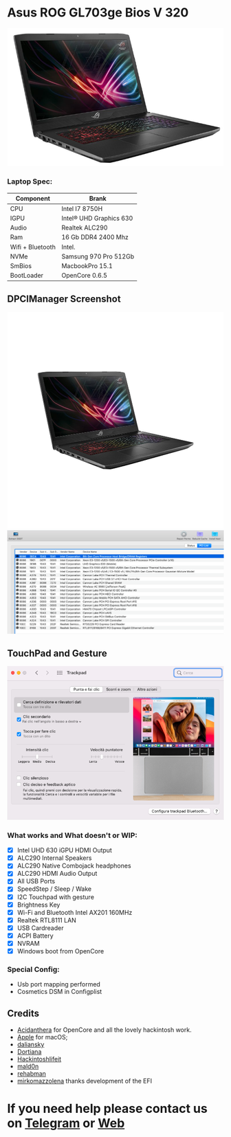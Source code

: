 # Asus ROG GL703ge Bios V 320
![infodp1](./Screenshot/1.png)

### Laptop Spec:
| Component        | Brank                              |
| ---------------- | ---------------------------------- |
| CPU              | Intel I7 8750H                     | 
| IGPU             | Intel® UHD Graphics 630            |
| Audio            | Realtek ALC290                     |
| Ram              | 16 Gb DDR4 2400 Mhz                |
| Wifi + Bluetooth | Intel.                             |
| NVMe             | Samsung 970 Pro 512Gb              |
| SmBios           | MacbookPro 15.1                    |
| BootLoader       | OpenCore 0.6.5                     | 

## DPCIManager Screenshot

![infodp1](./Screenshot/2.png)
![infodp2](./Screenshot/3.png)

## TouchPad and Gesture

![infodp1](./Screenshot/4.png)

### What works and What doesn't or WIP:

- [x] Intel UHD 630 iGPU HDMI Output
- [x] ALC290 Internal Speakers
- [x] ALC290 Native Combojack headphones
- [x] ALC290 HDMI Audio Output
- [x] All USB Ports 
- [x] SpeedStep / Sleep / Wake
- [x] I2C Touchpad with gesture
- [x] Brightness Key
- [x] Wi-Fi and Bluetooth Intel AX201 160MHz
- [x] Realtek RTL8111 LAN
- [x] USB Cardreader
- [x] ACPI Battery
- [x] NVRAM
- [x] Windows boot from OpenCore

### Special Config:

- Usb port mapping performed
- Cosmetics DSM in Configplist

## Credits

- [Acidanthera](https://github.com/acidanthera) for OpenCore and all the lovely hackintosh work.
- [Apple](https://apple.com) for macOS;
- [daliansky](https://github.com/daliansky)
- [Dortiana](https://github.com/dortania)
- [Hackintoshlifeit](https://github.com/Hackintoshlifeit)
- [mald0n](https://github.com/MaLd0n)
- [rehabman](https://github.com/RehabMan)
- [mirkomazzolena](https://github.com/mirkomazzolena) thanks development of the EFI

# If you need help please contact us on [Telegram](https://t.me/HackintoshLife_it) or [Web](https://www.hackintoshlife.it/)
